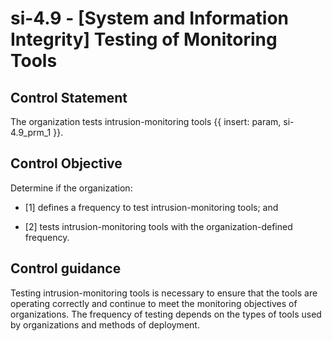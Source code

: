 # si-4.9 - \[System and Information Integrity\] Testing of Monitoring Tools

## Control Statement

The organization tests intrusion-monitoring tools {{ insert: param, si-4.9_prm_1 }}.

## Control Objective

Determine if the organization:

- \[1\] defines a frequency to test intrusion-monitoring tools; and

- \[2\] tests intrusion-monitoring tools with the organization-defined frequency.

## Control guidance

Testing intrusion-monitoring tools is necessary to ensure that the tools are operating correctly and continue to meet the monitoring objectives of organizations. The frequency of testing depends on the types of tools used by organizations and methods of deployment.

